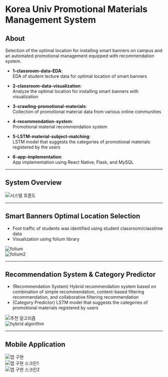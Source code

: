 # Korea Univ Promotional Materials Management System

## About
Selection of the optimal location for installing smart banners on campus and an automated promotional management equipped with recommendation system.     


- **1-classroom-data-EDA**:    
EDA of student lecture data for optimal location of smart banners   

- **2-classroom-data-visualization**:    
Analyze the optimal location for installing smart banners with visualization

- **3-crawling-promotional-materials**:    
Collection of promotional material data from various online communities

- **4-recommendation-system**:    
Promotional material recommendation system

- **5-LSTM-material-subject-matching**:    
LSTM model that suggests the categories of promotional materials registered by the users

- **6-app-implementation**:    
App implementation using React Native, Flask, and MySQL


------------------------------------------------------------------





## System Overview
![시스템 흐름도](https://user-images.githubusercontent.com/49232148/99149091-5620ad80-26cf-11eb-88ef-0551cfd0d559.png)   


------------------------------------------------------------




## Smart Banners Optimal Location Selection 
- Foot traffic of students was identified using student classroom/classtime data
- Visualization using folium library     

![folium](https://user-images.githubusercontent.com/49232148/99149298-69804880-26d0-11eb-8392-15d845859527.png)   
![folium2](https://user-images.githubusercontent.com/49232148/99149374-f6c39d00-26d0-11eb-89e1-65d41e8d20bd.png)   


------------------------------------------------




## Recommendation System & Category Predictor   
- (Recommendation System) Hybrid recommendation system based on combination of simple recommendation, content-based filtering recommendation, and collaborative filtering recommendation
- (Category Predictor) LSTM model that suggests the categories of promotional materials registered by users

![추천 알고리즘](https://user-images.githubusercontent.com/49232148/99149097-57ea7100-26cf-11eb-8b17-566ed518e489.png)   
![hybrid algorithm](https://user-images.githubusercontent.com/49232148/99149090-54ef8080-26cf-11eb-9265-6fd858e08032.png)   

---------------------------------------------





## Mobile Application
![앱 구현](https://user-images.githubusercontent.com/49232148/99149096-57ea7100-26cf-11eb-80d8-cf9ccf4f7682.png)   
![앱 구현 스크린1](https://user-images.githubusercontent.com/49232148/99149092-56b94400-26cf-11eb-91c9-79ee3cabccea.png)   
![앱 구현 스크린2](https://user-images.githubusercontent.com/49232148/99149093-56b94400-26cf-11eb-9a80-70621649d8c6.png)   
